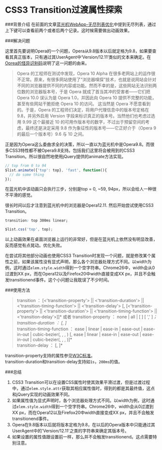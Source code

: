 CSS3 Transition过渡属性探索
===
###背景介绍
在前面的文章[蓝光机WebApp-无尽列表优化](./2013-04-07-Blu-ray-Web-App-Endless-List-Optimization.md)中提到无尽列表，通过上下键可以查看前两个或者后两个记录。这时候需要做出动画效果。

###解决问题

这里首先要说明Opera的一个问题，Opera从9.8版本以后就定格为9.8，如果要查看其真正版本，只有通过其UserAgent中‘Version/12.11’类似的文本来确定。在[Oprea的怪异识别码](http://blog.imbolo.com/oprea-version/)说明了这一问题的由来。

>Opera 的工程师在测试中发现，Opera 10 Alpha 在很多老网站上的运作很不正常。原来，有很多网站使用了“浏览器嗅探”技术，也就是说网站会针对不同的浏览器提供不同的内容或功能。然而不幸的是，这些网站无法识别两位数的浏览器版本号，于是 Opera 就成了首当其冲的受害者——它们把 Opera 10.0 误认为是 Opera 1.0，并因此向 Opera 10 提供不完整的功能，甚至有些网站干脆拒绝 Opera 10 的访问。
这当然是 Opera 不愿意看到的。于是，Opera 的工程师们决定，将用户代理信息中的版本号定格在 9.8，并另外启用 Version 字段来标识真正的版本号。当然他们也考虑过选用 9.99 这个最接近 10 的可用作版本号的数字，不过出于预留空间的考虑，最终还是决定采用 9.8 作为象征性的版本号——它正好介于（Opera 9 的最后一个版本号）9.6 与 10 之间。

正是因为Opera这么委曲求全的决策，所以一直以为蓝光机中是Opera9.8。而很多CSS3特性都不被Opera9.8支持。包括我们这里将会被用到的CSS3 Transition。所以很自然地使用jQuery提供的animate方法实现。  

```js
// top from 0 to 94
$list.animate({'top': top}, 'fast', function(){
  // do some thing
});
```

在蓝光机中该动画只会执行三步，分别是top = 0, ~59, 94px，所以会给人一种很不平滑的感觉。  

很长时间以后才注意到蓝光机中的浏览器是Opera12.11. 然后开始尝试使用CSS3 Transition。
```css
transition: top 300ms linear;
```
```js
$list.css('top', top);
```
以上动画效果在桌面浏览器上运行的非常好，但是在蓝光机上依然没有明显改善，反而感觉有点晃动。优化失败。  

在尝试将其他部分动画也使用CSS3 Transition时发现一个问题，就是修改某个属性之前，如果该属性没有显式声明，那么各个浏览器处理方式不同。以width为例，这时通过`elem.style.width`得到一个空字符串。Chrome26中，width会从0过渡到XX px，而在Opera12以及Firefox20中width直接变成XX px，并且不会触发transitionend事件。这个小问题让我耽误了不少时间。  

###使用方法
>transition ： [<'transition-property'> || <'transition-duration'> || <'transition-timing-function'> || <'transition-delay'> [, [<'transition-property'> || <'transition-duration'> || <'transition-timing-function'> || <'transition-delay'>]]*
或者
>transition-property ： none | all | [ <IDENT> ] [ ',' <IDENT> ]*；  
>transition-duration ： <time> [, <time>]*  
transition-timing-function ： ease | linear | ease-in | ease-out | ease-in-out | cubic-bezier(<number>, <number>, <number>, <number>) [, ease | linear | ease-in | ease-out | ease-in-out | cubic-bezier(<number>, <number>, <number>, <number>)]*  
>transition-delay ： <time> [, <time>]*  

transition-property支持的属性参见[W3C标准](http://www.w3.org/TR/css3-transitions/#transition-property)。  
transition-duration和transition-delay支持如`1s`，`200ms`的值。

###总结
1. CSS3 Transition可以在设置CSS属性时使其效果平滑过渡，但是过渡过程中，通过`elem.style.attr`获取其相应属性值时，得到的都是其最终值，这点和jQuery实现的动画效果不同。  
1. 如果属性值为显式声明时，各个浏览器处理方式不同。以width为例，这时通过`elem.style.width`得到一个空字符串。Chrome26中，width会从0过渡到XX px，而在Opera12以及Firefox20中width直接变成XX px，并且不会触发transitionend事件。  
1. Opera在9.8版本以后就将版本定格为9.8，在以后的Opera版本中只能通过其UserAgent中的'Version/12.11'之类的字符串来确定其版本号。  
1. 如果设置的属性值跟设置前一样，那么并不会触发transitionend。这点需要特别注意。

